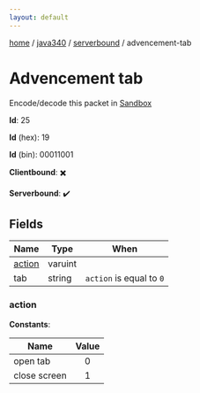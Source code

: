```yaml
---
layout: default
---
```


[home](/)  /  [java340](/protocol/java340)  /  [serverbound](/protocol/java340/serverbound)  /  advencement-tab

# Advencement tab

Encode/decode this packet in [Sandbox](../../../sandbox/java340#serverbound.advencement_tab)

**Id**: 25

**Id** (hex): 19

**Id** (bin): 00011001

**Clientbound**: ✖️

**Serverbound**: ✔️

## Fields

Name | Type | When
---|---|:---:
[action](#action) | varuint | 
tab | string | <code>action</code> is equal to <code>0</code>

### action

**Constants**:

Name | Value
---|:---:
open tab | 0
close screen | 1
